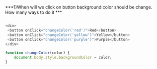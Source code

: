 ***1)When will we click on button background color should be change. How many ways to do it ***

```js

<div>
 <button onClick="changeColor('red')">Red</button>
 <button onClick="changeColor('yellow')">Yellow</button>
 <button onClick="changeColor('purple')">Purple</button>
</div>

function changeColor(color) {
    document.body.style.backgroundColor = color;
}
```